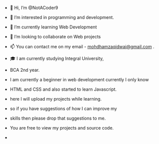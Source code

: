- 👋 Hi, I’m @NotACoder9
- 👀 I’m interested in programming and development. 
- 🌱 I’m currently learning Web Development 
- 💞️ I’m looking to collaborate on Web projects  
- 📫 You can contact me on my email - mohdhamzaqidwai@gmail.com .
- 🎓 I am currently studying Integral University,
- BCA 2nd year.

- I am currently a beginner in web development currently I only know
- HTML and CSS and also started to learn Javascript.

- here I will upload my projects while learning.
- so if you have suggestions of how I can improve my
- skills then please drop that suggestions to me.

- You are free to view my projects and source code.
- 

<!---
NotACoder9/NotACoder9 is a ✨ special ✨ repository because its `README.md` (this file) appears on your GitHub profile.
You can click the Preview link to take a look at your changes.
--->
